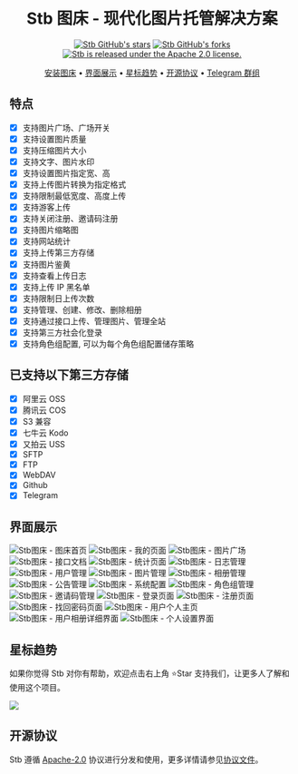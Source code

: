 <div align="center">

# Stb 图床 - 现代化图片托管解决方案

[![Stb GitHub's stars](https://img.shields.io/github/stars/setube/stb?style=social)](https://github.com/setube/stb/stargazers)
[![Stb GitHub's forks](https://img.shields.io/github/forks/setube/stb?style=social)](https://github.com/setube/stb/network/members)
[![Stb is released under the Apache 2.0 license.](https://img.shields.io/badge/License-Apache%202.0-blue)](/LICENSE)

[安装图床](https://github.com/setube/stb/wiki/install) • [界面展示](#界面展示) • [星标趋势](#星标趋势) • [开源协议](#开源协议) • [Telegram 群组](https://t.me/+jDH_82deSmc4NzRl)

</div>

## 特点

- [x] 支持图片广场、广场开关
- [x] 支持设置图片质量
- [x] 支持压缩图片大小
- [x] 支持文字、图片水印
- [x] 支持设置图片指定宽、高
- [x] 支持上传图片转换为指定格式
- [x] 支持限制最低宽度、高度上传
- [x] 支持游客上传
- [x] 支持关闭注册、邀请码注册
- [x] 支持图片缩略图
- [x] 支持网站统计
- [x] 支持上传第三方存储
- [x] 支持图片鉴黄
- [x] 支持查看上传日志
- [x] 支持上传 IP 黑名单
- [x] 支持限制日上传次数
- [x] 支持管理、创建、修改、删除相册
- [x] 支持通过接口上传、管理图片、管理全站
- [x] 支持第三方社会化登录
- [x] 支持角色组配置, 可以为每个角色组配置储存策略

## 已支持以下第三方存储

- [x] 阿里云 OSS
- [x] 腾讯云 COS
- [x] S3 兼容
- [x] 七牛云 Kodo
- [x] 又拍云 USS
- [x] SFTP
- [x] FTP
- [x] WebDAV
- [x] Github
- [x] Telegram

## 界面展示

![Stb图床 - 图床首页](./docs/1.jpg)
![Stb图床 - 我的页面](./docs/2.jpg)
![Stb图床 - 图片广场](./docs/3.jpg)
![Stb图床 - 接口文档](./docs/4.jpg)
![Stb图床 - 统计页面](./docs/5.jpg)
![Stb图床 - 日志管理](./docs/6.jpg)
![Stb图床 - 用户管理](./docs/7.jpg)
![Stb图床 - 图片管理](./docs/8.jpg)
![Stb图床 - 相册管理](./docs/9.jpg)
![Stb图床 - 公告管理](./docs/10.jpg)
![Stb图床 - 系统配置](./docs/11.jpg)
![Stb图床 - 角色组管理](./docs/12.jpg)
![Stb图床 - 邀请码管理](./docs/13.jpg)
![Stb图床 - 登录页面](./docs/14.jpg)
![Stb图床 - 注册页面](./docs/15.jpg)
![Stb图床 - 找回密码页面](./docs/16.jpg)
![Stb图床 - 用户个人主页](./docs/17.jpg)
![Stb图床 - 用户相册详细界面](./docs/18.jpg)
![Stb图床 - 个人设置界面](./docs/19.jpg)

## 星标趋势

如果你觉得 Stb 对你有帮助，欢迎点击右上角 ⭐Star 支持我们，让更多人了解和使用这个项目。

<img src="https://api.star-history.com/svg?repos=setube/stb&type=Date" />

## 开源协议

Stb 遵循 [Apache-2.0](https://opensource.org/license/apache-2-0) 协议进行分发和使用，更多详情请参见[协议文件](/LICENSE)。
